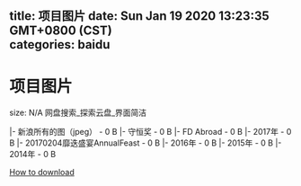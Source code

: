 
title: 项目图片
date: Sun Jan 19 2020 13:23:35 GMT+0800 (CST)    
categories: baidu
---

# 项目图片
size: N/A
 网盘搜索_探索云盘_界面简洁
 
|- 新浪所有的图（jpeg） - 0 B
|- 守恒奖 - 0 B
|- FD Abroad - 0 B
|- 2017年 - 0 B
|- 20170204靡迭盛宴AnnualFeast - 0 B
|- 2016年 - 0 B
|- 2015年 - 0 B
|- 2014年 - 0 B

[How to download](https://bpcam.bemobtrk.com/go/2ceec3aa-1ca2-46d6-b9ff-aaa5c184517c?jno=255)